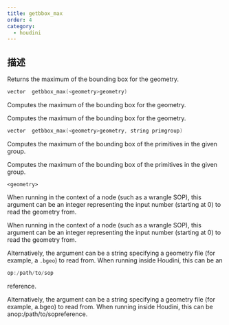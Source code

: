 ```yaml
---
title: getbbox_max
order: 4
category:
  - houdini
---
```

    
## 描述

Returns the maximum of the bounding box for the geometry.

```c
vector  getbbox_max(<geometry>geometry)
```

Computes the maximum of the bounding box for the geometry.

Computes the maximum of the bounding box for the geometry.

```c
vector  getbbox_max(<geometry>geometry, string primgroup)
```

Computes the maximum of the bounding box of the primitives in the given group.

Computes the maximum of the bounding box of the primitives in the given group.

`<geometry>`

When running in the context of a node (such as a wrangle SOP), this argument
can be an integer representing the input number (starting at 0) to read the
geometry from.

When running in the context of a node (such as a wrangle SOP), this argument
can be an integer representing the input number (starting at 0) to read the
geometry from.

Alternatively, the argument can be a string specifying a geometry file (for
example, a `.bgeo`) to read from. When running inside Houdini, this can be an

```c
op:/path/to/sop
```

reference.

Alternatively, the argument can be a string specifying a geometry file (for
example, a.bgeo) to read from. When running inside Houdini, this can be
anop:/path/to/sopreference.
